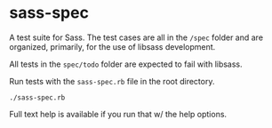 sass-spec
=========

A test suite for Sass. The test cases are all in the `/spec` folder
and are organized, primarily, for the use of libsass development.

All tests in the `spec/todo` folder are expected to fail with libsass.

Run tests with the `sass-spec.rb` file in the root directory.

    ./sass-spec.rb 

Full text help is available if you run that w/ the help options.
